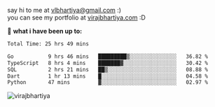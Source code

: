say hi to me at [vlbhartiya@gmail.com](mailto:vlbhartiya@gmail.com) :)<br/>
you can see my portfolio at [virajbhartiya.com](https://virajbhartiya.com) :D<br/>


🚀 **what i have been up to:**

<!--START_SECTION:waka-->

```txt
Total Time: 25 hrs 49 mins

Go           9 hrs 46 mins   █████████▒░░░░░░░░░░░░░░░   36.82 %
TypeScript   8 hrs 4 mins    ███████▓░░░░░░░░░░░░░░░░░   30.42 %
SQL          2 hrs 21 mins   ██▒░░░░░░░░░░░░░░░░░░░░░░   08.88 %
Dart         1 hr 13 mins    █░░░░░░░░░░░░░░░░░░░░░░░░   04.58 %
Python       47 mins         ▓░░░░░░░░░░░░░░░░░░░░░░░░   02.97 %
```

<!--END_SECTION:waka-->

<p align="left"> <img src="https://komarev.com/ghpvc/?username=virajbhartiya&color=blue" alt="virajbhartiya" /> </p>
